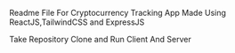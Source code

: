 Readme File For Cryptocurrency Tracking App
Made Using ReactJS,TailwindCSS and ExpressJS

Take Repository Clone and Run Client And Server
